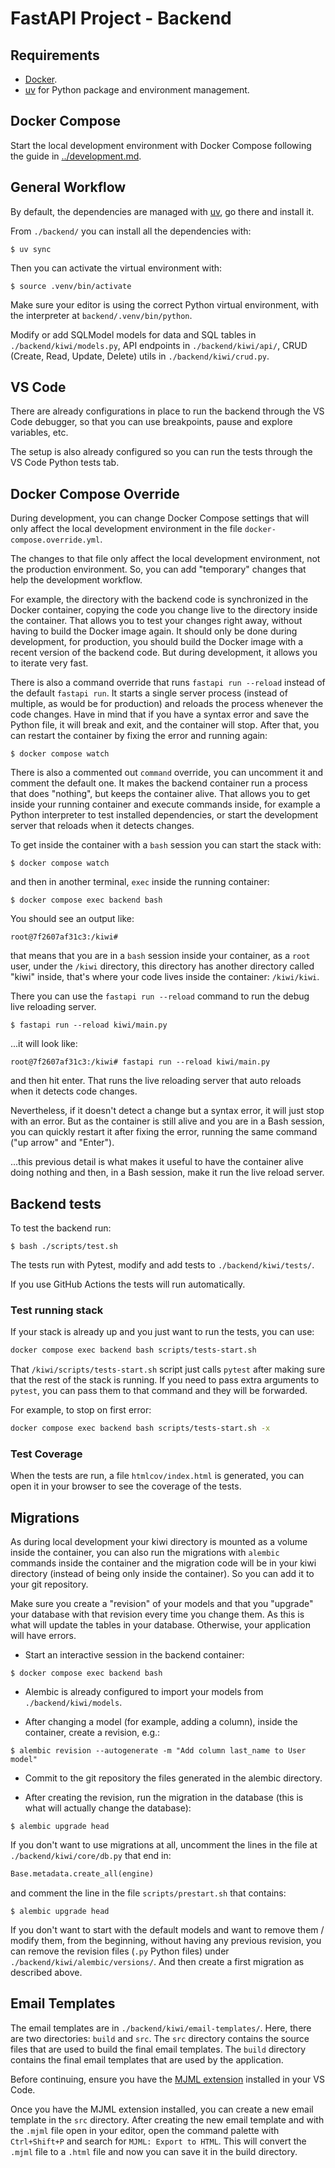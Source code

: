 # FastAPI Project - Backend

## Requirements

* [Docker](https://www.docker.com/).
* [uv](https://docs.astral.sh/uv/) for Python package and environment management.

## Docker Compose

Start the local development environment with Docker Compose following the guide
in [../development.md](../development.md).

## General Workflow

By default, the dependencies are managed with [uv](https://docs.astral.sh/uv/), go there and install it.

From `./backend/` you can install all the dependencies with:

```console
$ uv sync
```

Then you can activate the virtual environment with:

```console
$ source .venv/bin/activate
```

Make sure your editor is using the correct Python virtual environment, with the interpreter at
`backend/.venv/bin/python`.

Modify or add SQLModel models for data and SQL tables in `./backend/kiwi/models.py`, API endpoints in
`./backend/kiwi/api/`, CRUD (Create, Read, Update, Delete) utils in `./backend/kiwi/crud.py`.

## VS Code

There are already configurations in place to run the backend through the VS Code debugger, so that you can use
breakpoints, pause and explore variables, etc.

The setup is also already configured so you can run the tests through the VS Code Python tests tab.

## Docker Compose Override

During development, you can change Docker Compose settings that will only affect the local development environment in
the file `docker-compose.override.yml`.

The changes to that file only affect the local development environment, not the production environment. So, you can
add "temporary" changes that help the development workflow.

For example, the directory with the backend code is synchronized in the Docker container, copying the code you change
live to the directory inside the container. That allows you to test your changes right away, without having to build the
Docker image again. It should only be done during development, for production, you should build the Docker image with a
recent version of the backend code. But during development, it allows you to iterate very fast.

There is also a command override that runs `fastapi run --reload` instead of the default `fastapi run`. It starts a
single server process (instead of multiple, as would be for production) and reloads the process whenever the code
changes. Have in mind that if you have a syntax error and save the Python file, it will break and exit, and the
container will stop. After that, you can restart the container by fixing the error and running again:

```console
$ docker compose watch
```

There is also a commented out `command` override, you can uncomment it and comment the default one. It makes the backend
container run a process that does "nothing", but keeps the container alive. That allows you to get inside your running
container and execute commands inside, for example a Python interpreter to test installed dependencies, or start the
development server that reloads when it detects changes.

To get inside the container with a `bash` session you can start the stack with:

```console
$ docker compose watch
```

and then in another terminal, `exec` inside the running container:

```console
$ docker compose exec backend bash
```

You should see an output like:

```console
root@7f2607af31c3:/kiwi#
```

that means that you are in a `bash` session inside your container, as a `root` user, under the `/kiwi` directory, this
directory has another directory called "kiwi" inside, that's where your code lives inside the container: `/kiwi/kiwi`.

There you can use the `fastapi run --reload` command to run the debug live reloading server.

```console
$ fastapi run --reload kiwi/main.py
```

...it will look like:

```console
root@7f2607af31c3:/kiwi# fastapi run --reload kiwi/main.py
```

and then hit enter. That runs the live reloading server that auto reloads when it detects code changes.

Nevertheless, if it doesn't detect a change but a syntax error, it will just stop with an error. But as the container is
still alive and you are in a Bash session, you can quickly restart it after fixing the error, running the same
command ("up arrow" and "Enter").

...this previous detail is what makes it useful to have the container alive doing nothing and then, in a Bash session,
make it run the live reload server.

## Backend tests

To test the backend run:

```console
$ bash ./scripts/test.sh
```

The tests run with Pytest, modify and add tests to `./backend/kiwi/tests/`.

If you use GitHub Actions the tests will run automatically.

### Test running stack

If your stack is already up and you just want to run the tests, you can use:

```bash
docker compose exec backend bash scripts/tests-start.sh
```

That `/kiwi/scripts/tests-start.sh` script just calls `pytest` after making sure that the rest of the stack is running.
If you need to pass extra arguments to `pytest`, you can pass them to that command and they will be forwarded.

For example, to stop on first error:

```bash
docker compose exec backend bash scripts/tests-start.sh -x
```

### Test Coverage

When the tests are run, a file `htmlcov/index.html` is generated, you can open it in your browser to see the coverage of
the tests.

## Migrations

As during local development your kiwi directory is mounted as a volume inside the container, you can also run the
migrations with `alembic` commands inside the container and the migration code will be in your kiwi directory (instead
of being only inside the container). So you can add it to your git repository.

Make sure you create a "revision" of your models and that you "upgrade" your database with that revision every time you
change them. As this is what will update the tables in your database. Otherwise, your application will have errors.

* Start an interactive session in the backend container:

```console
$ docker compose exec backend bash
```

* Alembic is already configured to import your models from `./backend/kiwi/models`.

* After changing a model (for example, adding a column), inside the container, create a revision, e.g.:

```console
$ alembic revision --autogenerate -m "Add column last_name to User model"
```

* Commit to the git repository the files generated in the alembic directory.

* After creating the revision, run the migration in the database (this is what will actually change the database):

```console
$ alembic upgrade head
```

If you don't want to use migrations at all, uncomment the lines in the file at `./backend/kiwi/core/db.py` that end in:

```python
Base.metadata.create_all(engine)
```

and comment the line in the file `scripts/prestart.sh` that contains:

```console
$ alembic upgrade head
```

If you don't want to start with the default models and want to remove them / modify them, from the beginning, without
having any previous revision, you can remove the revision files (`.py` Python files) under
`./backend/kiwi/alembic/versions/`. And then create a first migration as described above.

## Email Templates

The email templates are in `./backend/kiwi/email-templates/`. Here, there are two directories: `build` and `src`. The
`src` directory contains the source files that are used to build the final email templates. The `build` directory
contains the final email templates that are used by the application.

Before continuing, ensure you have
the [MJML extension](https://marketplace.visualstudio.com/items?itemName=attilabuti.vscode-mjml) installed in your VS
Code.

Once you have the MJML extension installed, you can create a new email template in the `src` directory. After creating
the new email template and with the `.mjml` file open in your editor, open the command palette with `Ctrl+Shift+P` and
search for `MJML: Export to HTML`. This will convert the `.mjml` file to a `.html` file and now you can save it in the
build directory.
